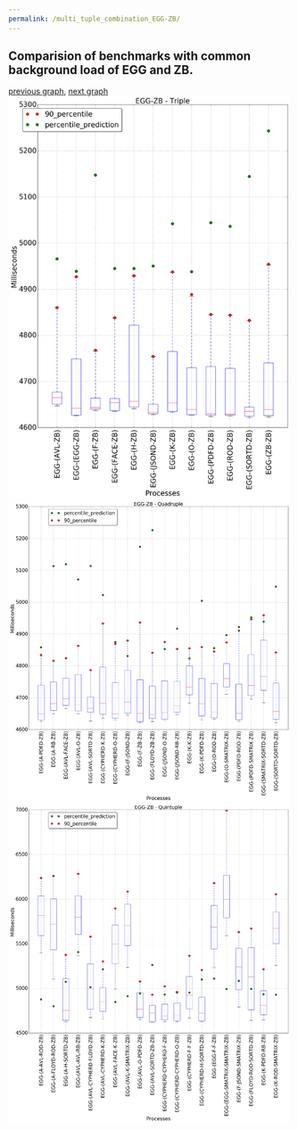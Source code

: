 ```yaml
---
permalink: /multi_tuple_combination_EGG-ZB/
---
```



## Comparision of benchmarks with common background load of EGG and ZB.

[previous graph](../multi_tuple_combination_EGG-SORTD/), [next graph](../multi_tuple_combination_F-AVL/)
![graph figure](./images/triple/EGG/EGG-ZB_box.png)![graph figure](./images/quadruple/EGG/EGG-ZB_box.png)![graph figure](./images/quintuple/EGG/EGG-ZB_box.png)